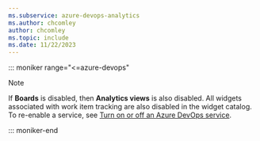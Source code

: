 ```yaml
---
ms.subservice: azure-devops-analytics
ms.author: chcomley
author: chcomley
ms.topic: include
ms.date: 11/22/2023
---
```


::: moniker range="<=azure-devops"

> [!NOTE]  
> If **Boards** is disabled, then **Analytics views** is also disabled. All widgets associated with work item tracking are also disabled in the widget catalog. To re-enable a service, see [Turn on or off an Azure DevOps service](../../organizations/settings/set-services.md).  

::: moniker-end
